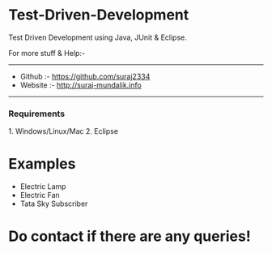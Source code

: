 # Test-Driven-Development  

Test Driven Development using Java, JUnit & Eclipse.  

For more stuff & Help:-  
*******************************************  
* Github  :- https://github.com/suraj2334   
* Website :- http://suraj-mundalik.info      
*******************************************  

<h3>Requirements</h3>  
1. Windows/Linux/Mac  
2. Eclipse  

<h1>Examples</h1>  
<ul>  
	<li>Electric Lamp</li>  
	<li>Electric Fan</li>  
	<li>Tata Sky Subscriber</li>  
</ul>  

<b><h1>Do contact if there are any queries!</h1></b>  
